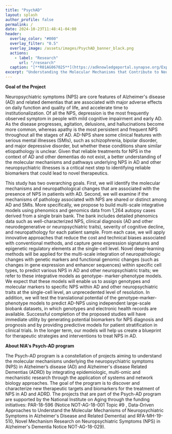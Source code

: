 ```yaml
---
title: "PsychAD"
layout: splash
author_profile: false
permalink: /
date: 2024-10-23T11:48:41-04:00
header:
  overlay_color: "#000"
  overlay_filter: "0.5"
  overlay_image: /assets/images/PsychAD_banner_black.png
  actions:
    - label: "Research"
      url: "/research"
  caption: "[**R01AG067025**](https://adknowledgeportal.synapse.org/Explore/Projects/DetailsPage?Grant%20Number=R01AG067025)"
excerpt: "Understanding the Molecular Mechanisms that Contribute to Neuropsychiatric Symptoms in Alzheimer's Disease"
---
```


**Goal of the Project**

  Neuropsychiatric symptoms (NPS) are core features of Alzheimer's disease (AD) and related dementias that are associated with major adverse effects on daily function and quality of life, and accelerate time to institutionalization. Of all the NPS, depression is the most frequently observed symptom in people with mild cognitive impairment and early AD. As the disease progresses, agitation, delusions, and hallucinations become more common, whereas apathy is the most persistent and frequent NPS throughout all the stages of AD. AD-NPS share some clinical features with serious mental illnesses (SMIs), such as schizophrenia, bipolar disorder, and major depressive disorder, but whether these conditions share similar etiopathology is unclear. Given that reliable treatments for NPS in the context of AD and other dementias do not exist, a better understanding of the molecular mechanisms and pathways underlying NPS in AD and other neuropsychiatric illnesses is a critical next step to identifying reliable biomarkers that could lead to novel therapeutics.
  
  This study has two overarching goals. First, we will identify the molecular mechanisms and neuropathological changes that are associated with the presence of NPS in patients with AD. Second, we will examine if the mechanisms of pathology associated with NPS are shared or distinct among AD and SMIs. More specifically, we propose to build multi-scale integrative models using phenomics and genomics data from 1,264 autopsy cases derived from a single brain bank. The bank includes detailed phenomics data such as well-characterized NPS, clinical diagnosis (AD and other neurodegenerative or neuropsychiatric traits), severity of cognitive decline, and neuropathology for each patient sample. From each case, we will apply innovative approaches that reduce the cost and technical biases associated with conventional methods, and capture gene expression signatures and epigenetic regulatory elements at the single-cell level. Novel deep-learning methods will be applied for the multi-scale integration of neuropathologic changes with genetic markers and functional genomic changes (such as changes in gene expression and enhancer sequences) within specific cell types, to predict various NPS in AD and other neuropsychiatric traits; we refer to these integrative models as genotype- marker-phenotype models. We expect that these models will enable us to assign genotypes and molecular markers to specific NPS within AD and other neuropsychiatric traits at the single-cell level, an unprecedented level of resolution. In addition, we will test the translational potential of the genotype-marker-phenotype models to predict AD-NPS using independent large-scale biobank datasets, in which genotypes and electronic health records are available. Successful completion of the proposed studies will have immediate utility by generating potential biomarkers for NPS diagnosis and prognosis and by providing predictive models for patient stratification in clinical trials. In the longer term, our models will help us create a blueprint for therapeutic strategies and interventions to treat NPS in AD.

**About NIA's Psych-AD program**

The Psych-AD program is a constellation of projects aiming to understand the molecular mechanisms underlying the neuropsychiatric symptoms (NPS) in Alzheimer’s disease (AD) and Alzheimer's disease Related Dementias (ADRD) by integrating epidemiologic, multi-omic and mechanistic research through the application of systems and network biology approaches. The goal of the program is to discover and characterize new therapeutic targets and biomarkers for the treatment of NPS in AD and ADRD. The projects that are part of the Psych-AD program are supported by the National Institute on Aging through the funding initiatives: PAR-18-596 (Notice NOT-AG-18-001 Topic #9 , Data-Driven Approaches to Understand the Molecular Mechanisms of Neuropsychiatric Symptoms in Alzheimer's Disease and Related Dementia) and RFA-MH-19-510, Novel Mechanism Research on Neuropsychiatric Symptoms (NPS) in Alzheimer's Dementia Notice NOT-AG-18-029).
